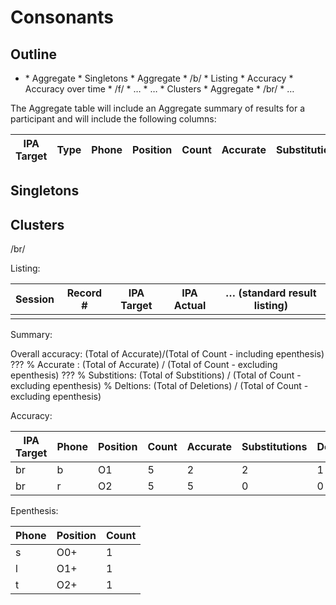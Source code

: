 # Consonants

## Outline

 * <Participant>
   * Aggregate
   * Singletons
      * Aggregate
      * /b/
          * Listing
          * Accuracy
          * Accuracy over time
      * /f/
          * … 
      * … 
   * Clusters
      * Aggregate
      * /br/
      * …

The Aggregate table will include an Aggregate summary of results for a participant and will include the following columns:

| IPA Target | Type  | Phone    | Position | Count | Accurate | Substitution | Deletion |
|------------|-------|----------|----------|-------|----------|--------------|----------|

## Singletons


## Clusters

/br/

Listing:

| Session | Record # | IPA Target | IPA Actual | … (standard result listing) |
|---------|----------|------------|------------|-----------------------------|
| | | | | |

Summary:

Overall accuracy: (Total of Accurate)/(Total of Count - including epenthesis)  ???
% Accurate : (Total of Accurate) / (Total of Count - excluding epenthesis) ???
% Substitions: (Total of Substitions) / (Total of Count - excluding epenthesis)
% Deltions: (Total of Deletions) / (Total of Count - excluding epenthesis)


Accuracy:

| IPA Target | Phone | Position | Count | Accurate | Substitutions | Deletions |
|------------|-------|----------|-------|----------|---------------|-----------|
| br         | b     | O1       | 5     | 2        | 2             | 1         |
| br         | r     | O2       | 5     | 5        | 0             | 0         |

Epenthesis:

| Phone | Position | Count |
|-------|----------|-------|
| s     | O0+      | 1     | 
| l     | O1+      | 1     |
| t     | O2+      | 1     |
